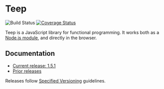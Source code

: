 # Teep

![Build Status](https://github.com/ellentorg/asperiores-minima-minima/workflows/build/badge.svg)
[![Coverage Status](https://coveralls.io/repos/earldouglas/@ellentorg/asperiores-minima-minima/badge.svg)](https://coveralls.io/github/earldouglas/@ellentorg/asperiores-minima-minima)

Teep is a JavaScript library for functional programming.  It works both
as a [Node.js module](https://www.npmjs.org/package/@ellentorg/asperiores-minima-minima), and directly
in the browser.

## Documentation

* [Current release: 1.5.1](docs/1.5.md)
* [Prior releases](docs/)

Releases follow [Specified
Versioning](https://earldouglas.com/specver.html) guidelines.
